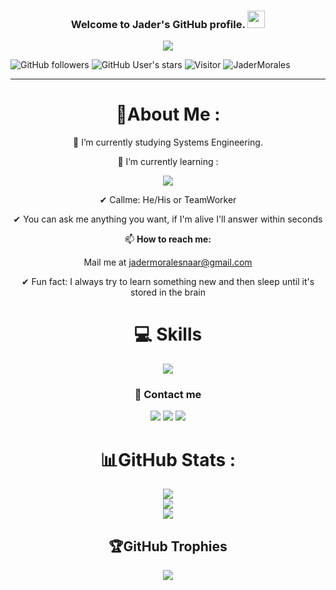 <h3 align="center">
  Welcome to Jader's GitHub profile. 
  <img src="https://media.giphy.com/media/hvRJCLFzcasrR4ia7z/giphy.gif" width="28">
</h3>
<p align="center">
  <a href="https://github.com/JaderMorales"><img src="https://readme-typing-svg.herokuapp.com?color=%2336BCF7&center=true&vCenter=true&lines=Hi+%2C+welcome+to+my+Github+page;I+am+JaderMorales;Web+Dev;Bot+Dev;JS+Lover+%3C3"></a>
</p>

![GitHub followers](https://img.shields.io/github/followers/JaderMorales?style=social) ![GitHub User's stars](https://img.shields.io/github/stars/JaderMorales?style=social) ![Visitor](https://visitor-badge.laobi.icu/badge?page_id=JaderMorales.repoName) <img src="https://komarev.com/ghpvc/?username=JaderMorales" alt="JaderMorales" />


---
<div align="center">
  
# 💫About Me :
🔭 I’m currently studying Systems Engineering.

🌱 I’m currently learning :

[![](https://skillicons.dev/icons?i=py)](https://devdocs.io/)

  ✔ Callme: He/His or TeamWorker

  ✔ You can ask me anything you want, if I'm alive I'll answer within seconds


  📫 **How to reach me:**
  
  Mail me at jadermoralesnaar@gmail.com

✔ Fun fact: I always try to learn something new and then sleep until it's stored in the brain


# 💻 Skills
<p align="center">
  <a href="https://devdocs.io/">
    <img src="https://skillicons.dev/icons?i=js,ts,css,html,nodejs,git,github,vscode,atom,ps&perline=12" />
  </a>
</p>

### 📮 Contact me
[![](https://skillicons.dev/icons?i=gmail)](jadermoralesnaar@gmail.com)
[![](https://skillicons.dev/icons?i=instagram)](https://www.instagram.com/j4d3r.m/)
[![](https://skillicons.dev/icons?i=discord)](https://discord.com/users/719663380863909950)

# 📊GitHub Stats :
![](https://github-readme-stats.vercel.app/api?username=JaderMorales&theme=radical&hide_border=false&include_all_commits=false&count_private=false)<br/>
![](https://github-readme-streak-stats.herokuapp.com/?user=JaderMorales&theme=radical&hide_border=false)<br/>
![](https://github-readme-stats.vercel.app/api/top-langs/?username=JaderMorales&theme=radical&hide_border=false&include_all_commits=false&count_private=false&layout=compact)

## 🏆GitHub Trophies
![](https://github-profile-trophy.vercel.app/?username=JaderMorales&theme=discord&no-frame=false&no-bg=false&margin-w=4)

</div>
